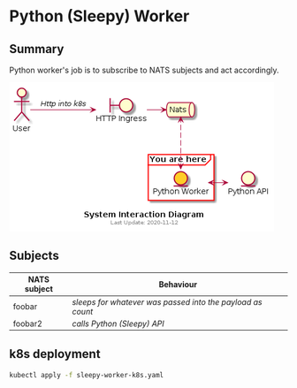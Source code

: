 # Python (Sleepy) Worker

## Summary
Python worker's job is to subscribe to NATS subjects and act accordingly.

![Interaction Diagram](./docs/interaction-diagram.png)

## Subjects

| NATS subject | Behaviour |
|---|---|
|foobar|*sleeps for whatever was passed into the payload as count*|
|foobar2|*calls Python (Sleepy) API*|

## k8s deployment

```bash
kubectl apply -f sleepy-worker-k8s.yaml
```
